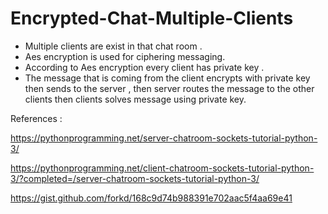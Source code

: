# Encrypted-Chat-Multiple-Clients

- Multiple clients are exist in that chat room . 
- Aes encryption is used for  ciphering messaging.
- According to Aes encryption every client has private key .
- The message that is coming from the client encrypts with private key then sends to the server , then server routes the message to the other clients then clients solves message using private key.



References :

https://pythonprogramming.net/server-chatroom-sockets-tutorial-python-3/

https://pythonprogramming.net/client-chatroom-sockets-tutorial-python-3/?completed=/server-chatroom-sockets-tutorial-python-3/

https://gist.github.com/forkd/168c9d74b988391e702aac5f4aa69e41
